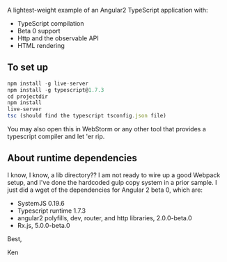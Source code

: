 A lightest-weight example of an Angular2 TypeScript application with:

  * TypeScript compilation
  * Beta 0 support
  * Http and the observable API
  * HTML rendering

## To set up

```javascript
npm install -g live-server
npm install -g typescript@1.7.3
cd projectdir
npm install
live-server
tsc (should find the typescript tsconfig.json file)
```

You may also open this in WebStorm or any other tool that provides a
typescript compiler and let 'er rip.

## About runtime dependencies

I know, I know, a lib directory??  I am not ready to wire up a good Webpack setup,
and I've done the hardcoded gulp copy system in a prior sample. I just did a wget
of the dependencies for Angular 2 beta 0, which are:

* SystemJS 0.19.6
* Typescript runtime 1.7.3
* angular2 polyfills, dev, router, and http libraries, 2.0.0-beta.0
* Rx.js, 5.0.0-beta.0

Best,

Ken

